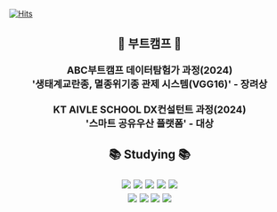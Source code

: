[![Hits](https://hits.seeyoufarm.com/api/count/incr/badge.svg?url=https%3A%2F%2Fgithub.com%2FBaengsu%2Fhit-counter&count_bg=%2379C83D&title_bg=%23555555&icon=&icon_color=%23E7E7E7&title=hits&edge_flat=false)](https://hits.seeyoufarm.com)

<h2 align="center"> 🏫 부트캠프 🏫 <br> </p>

<p align="center"><sub>ABC부트캠프 데이터탐험가 과정(2024)</sub> <br>
 <sub>'생태계교란종, 멸종위기종 관제 시스템(VGG16)' - 장려상</sub></p>
<sub>KT AIVLE SCHOOL DX컨설턴트 과정(2024)</sub><br>
 <sub>'스마트 공유우산 플랫폼' - 대상</sub></p>

<h2 align="center"> 📚 Studying 📚 <br> </p>


 
  <img src="https://img.shields.io/badge/Python-3776AB?style=round-square&logo=Python&logoColor=white"/> <img src="https://img.shields.io/badge/Streamlit-FF4B4B?style=round-square&logo=streamlit&logoColor=white"/>
  <img src="https://img.shields.io/badge/Pandas-150458?style=round-square&logo=pandas&logoColor=white"/> <img src="https://img.shields.io/badge/Jupyter-F37626?style=round-square&logo=jupyter&logoColor=white"/> <img src="https://img.shields.io/badge/Figma-F24E1E?style=round-square&logo=figma&logoColor=white"/>
  <br>
  <img src="https://img.shields.io/badge/Amazon%20S3-569A31?style=round-square&logo=amazons3&logoColor=white"/> <img src="https://img.shields.io/badge/Amazon%20RDS-527FFF?style=round-square&logo=amazonrds&logoColor=white"/> 
  <img src="https://img.shields.io/badge/Amazon%20Route%2053-8C4FFF?style=round-square&logo=amazonroute53&logoColor=white"/> <img src="https://img.shields.io/badge/Amazon%20EC2-FF9900?style=round-square&logo=amazonec2&logoColor=white"/>

 
<!--
<p align="right">
<a href="블로그 주소"><img src="https://img.shields.io/badge/My tech blog-A9BCF5?style=flat-square&logo=GitHub Sponsors&logoColor=white&link=블로그 주소"/></a>
<a href="인스타그램 주소" target="_blank"><img src="https://img.shields.io/badge/Instagram-E4405F?style=flat-square&logo=Instagram&logoColor=white"/></a>
</p>
-->

